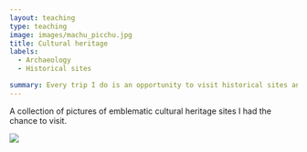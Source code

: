 ```yaml
---
layout: teaching
type: teaching
image: images/machu_picchu.jpg
title: Cultural heritage
labels:
  - Archaeology
  - Historical sites

summary: Every trip I do is an opportunity to visit historical sites and to get familiar with the local cultural heritage.
---
```


A collection of pictures of emblematic cultural heritage sites I had the chance to visit.<br />


<div class="one wide column">
  <img class="ui centered medium image" src="/images/alhambra.jpg">
</div>
